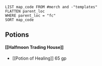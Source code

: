 
```dataview
LIST map_code FROM #merch and -"templates"
FLATTEN parent_loc
WHERE parent_loc = "fc"
SORT map_code
```

## Potions

#### [[Halfmoon Trading House]]

- [[Potion of Healing]] 65 gp